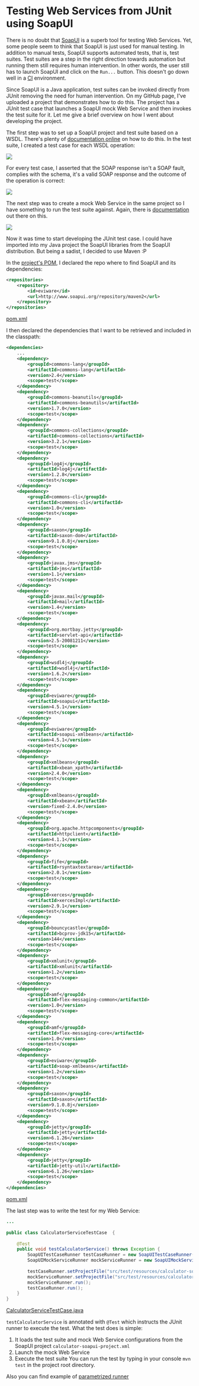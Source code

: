 # Testing Web Services from JUnit using SoapUI

There is no doubt that [SoapUI](http://www.soapui.org/) is a superb tool for testing Web Services. Yet, some people seem to think that SoapUI is just used for manual testing. In addition to manual tests, SoapUI supports automated tests, that is, test suites. Test suites are a step in the right direction towards automation but running them still requires human intervention. In other words, the user still has to launch SoapUI and click on the `Run...` button. This doesn't go down well in a [CI](http://en.wikipedia.org/wiki/Continuous_integration) environment.

Since SoapUI is a Java application, test suites can be invoked directly from JUnit removing the need for human intervention. On my GitHub page, I've uploaded a project that demonstrates how to do this. The project has a JUnit test case that launches a SoapUI mock Web Service and then invokes the test suite for it. Let me give a brief overview on how I went about developing the project.

The first step was to set up a SoapUI project and test suite based on a WSDL. There's plenty of [documentation online](http://www.soapui.org/Functional-Testing/structuring-and-running-tests.html) on how to do this. In the test suite, I created a test case for each WSDL operation:

![](calculator-ws-test-suite.png)

For every test case, I asserted that the SOAP response isn't a SOAP fault, complies with the schema, it's a valid SOAP response and the outcome of the operation is correct:

![](add-operation-test-case.png)

The next step was to create a mock Web Service in the same project so I have something to run the test suite against. Again, there is [documentation](http://www.soapui.org/Getting-Started/mock-services.html) out there on this.

![](mock-ws.png)

Now it was time to start developing the JUnit test case. I could have imported into my Java project the SoapUI libraries from the SoapUI distribution. But being a sadist, I decided to use Maven :P 

In the [project's POM](/pom.xml), I declared the repo where to find SoapUI and its dependencies:

```xml
<repositories>
    <repository>
        <id>eviware</id>
        <url>http://www.soapui.org/repository/maven2</url>
    </repository>
</repositories>
```
[pom.xml](/pom.xml)

I then declared the dependencies that I want to be retrieved and included in the classpath:

```xml
<dependencies>
    ...
    <dependency>
        <groupId>commons-lang</groupId>
        <artifactId>commons-lang</artifactId>
        <version>2.4</version>
        <scope>test</scope>
    </dependency>
    <dependency>
        <groupId>commons-beanutils</groupId>
        <artifactId>commons-beanutils</artifactId>
        <version>1.7.0</version>
        <scope>test</scope>
    </dependency>
    <dependency>
        <groupId>commons-collections</groupId>
        <artifactId>commons-collections</artifactId>
        <version>3.2.1</version>
        <scope>test</scope>
    </dependency>
    <dependency>
        <groupId>log4j</groupId>
        <artifactId>log4j</artifactId>
        <version>1.2.8</version>
        <scope>test</scope>
    </dependency>
    <dependency>
        <groupId>commons-cli</groupId>
        <artifactId>commons-cli</artifactId>
        <version>1.0</version>
        <scope>test</scope>
    </dependency>
    <dependency>
        <groupId>saxon</groupId>
        <artifactId>saxon-dom</artifactId>
        <version>9.1.0.8j</version>
        <scope>test</scope>
    </dependency>
    <dependency>
        <groupId>javax.jms</groupId>
        <artifactId>jms</artifactId>
        <version>1.1</version>
        <scope>test</scope>
    </dependency>
    <dependency>
        <groupId>javax.mail</groupId>
        <artifactId>mail</artifactId>
        <version>1.4</version>
        <scope>test</scope>
    </dependency>
    <dependency>
        <groupId>org.mortbay.jetty</groupId>
        <artifactId>servlet-api</artifactId>
        <version>2.5-20081211</version>
        <scope>test</scope>
    </dependency>
    <dependency>
        <groupId>wsdl4j</groupId>
        <artifactId>wsdl4j</artifactId>
        <version>1.6.2</version>
        <scope>test</scope>
    </dependency>
    <dependency>
        <groupId>eviware</groupId>
        <artifactId>soapui</artifactId>
        <version>4.5.1</version>
        <scope>test</scope>
    </dependency>
    <dependency>
        <groupId>eviware</groupId>
        <artifactId>soapui-xmlbeans</artifactId>
        <version>4.5.1</version>
        <scope>test</scope>
    </dependency>
    <dependency>
        <groupId>xmlbeans</groupId>
        <artifactId>xbean_xpath</artifactId>
        <version>2.4.0</version>
        <scope>test</scope>
    </dependency>
    <dependency>
        <groupId>xmlbeans</groupId>
        <artifactId>xbean</artifactId>
        <version>fixed-2.4.0</version>
        <scope>test</scope>
    </dependency>
    <dependency>
        <groupId>org.apache.httpcomponents</groupId>
        <artifactId>httpclient</artifactId>
        <version>4.1.1</version>
        <scope>test</scope>
    </dependency>
    <dependency>
        <groupId>fife</groupId>
        <artifactId>rsyntaxtextarea</artifactId>
        <version>2.0.1</version>
        <scope>test</scope>
    </dependency>
    <dependency>
        <groupId>xerces</groupId>
        <artifactId>xercesImpl</artifactId>
        <version>2.9.1</version>
        <scope>test</scope>
    </dependency>
    <dependency>
        <groupId>bouncycastle</groupId>
        <artifactId>bcprov-jdk15</artifactId>
        <version>144</version>
        <scope>test</scope>
    </dependency>
    <dependency>
        <groupId>xmlunit</groupId>
        <artifactId>xmlunit</artifactId>
        <version>1.2</version>
        <scope>test</scope>
    </dependency>
    <dependency>
        <groupId>amf</groupId>
        <artifactId>flex-messaging-common</artifactId>
        <version>1.0</version>
        <scope>test</scope>
    </dependency>
    <dependency>
        <groupId>amf</groupId>
        <artifactId>flex-messaging-core</artifactId>
        <version>1.0</version>
        <scope>test</scope>
    </dependency>
    <dependency>
        <groupId>eviware</groupId>
        <artifactId>soap-xmlbeans</artifactId>
        <version>1.2</version>
        <scope>test</scope>
    </dependency>
    <dependency>
        <groupId>saxon</groupId>
        <artifactId>saxon</artifactId>
        <version>9.1.0.8j</version>
        <scope>test</scope>
    </dependency>
    <dependency>
        <groupId>jetty</groupId>
        <artifactId>jetty</artifactId>
        <version>6.1.26</version>
        <scope>test</scope>
    </dependency>
    <dependency>
        <groupId>jetty</groupId>
        <artifactId>jetty-util</artifactId>
        <version>6.1.26</version>
        <scope>test</scope>
    </dependency>
</dependencies>
```
[pom.xml](/pom.xml)


The last step was to write the test for my Web Service:
```java
...
 
public class CalculatorServiceTestCase  {
 
    @Test
    public void testCalculatorService() throws Exception {
        SoapUITestCaseRunner testCaseRunner = new SoapUITestCaseRunner();
        SoapUIMockServiceRunner mockServiceRunner = new SoapUIMockServiceRunner();
 
        testCaseRunner.setProjectFile("src/test/resources/calculator-soapui-project.xml");
        mockServiceRunner.setProjectFile("src/test/resources/calculator-soapui-project.xml");
        mockServiceRunner.run();
        testCaseRunner.run();
    }
}
```
[CalculatorServiceTestCase.java](/src/test/java/org.opensourcesoftwareandme/CalculatorServiceTestCase.java)

`testCalculatorService` is annotated with `@Test` which instructs the JUnit runner to execute the test. What the test does is simple:

1. It loads the test suite and mock Web Service configurations from the SoapUI project `calculator-soapui-project.xml`
2. Launch the mock Web Service
3. Execute the test suite
You can run the test by typing in your console `mvn test` in the project root directory.


Also you can find example of [parametrized runner](http://www.javamonamour.org/2010/07/soapui-junit-and-functional-tests.html)
